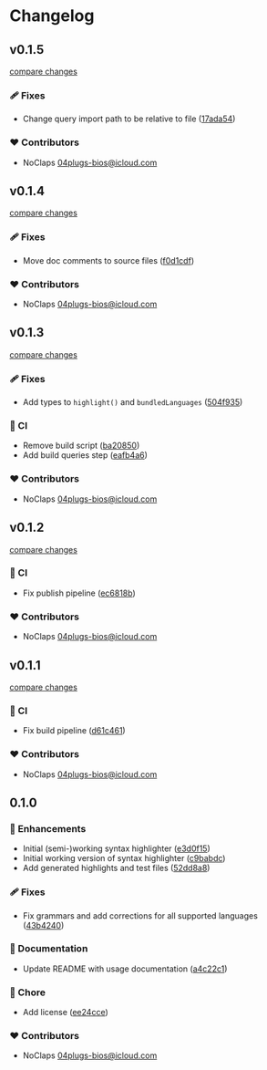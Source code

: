 # Changelog


## v0.1.5

[compare changes](https://gitlab.com/noClaps/highlight/compare/v0.1.4...v0.1.5)

### 🩹 Fixes

- Change query import path to be relative to file ([17ada54](https://gitlab.com/noClaps/highlight/commit/17ada54))

### ❤️ Contributors

- NoClaps <04plugs-bios@icloud.com>

## v0.1.4

[compare changes](https://gitlab.com/noClaps/highlight/compare/v0.1.3...v0.1.4)

### 🩹 Fixes

- Move doc comments to source files ([f0d1cdf](https://gitlab.com/noClaps/highlight/commit/f0d1cdf))

### ❤️ Contributors

- NoClaps <04plugs-bios@icloud.com>

## v0.1.3

[compare changes](https://gitlab.com/noClaps/highlight/compare/v0.1.2...v0.1.3)

### 🩹 Fixes

- Add types to `highlight()` and `bundledLanguages` ([504f935](https://gitlab.com/noClaps/highlight/commit/504f935))

### 🤖 CI

- Remove build script ([ba20850](https://gitlab.com/noClaps/highlight/commit/ba20850))
- Add build queries step ([eafb4a6](https://gitlab.com/noClaps/highlight/commit/eafb4a6))

### ❤️ Contributors

- NoClaps <04plugs-bios@icloud.com>

## v0.1.2

[compare changes](https://gitlab.com/noClaps/highlight/compare/v0.1.1...v0.1.2)

### 🤖 CI

- Fix publish pipeline ([ec6818b](https://gitlab.com/noClaps/highlight/commit/ec6818b))

### ❤️ Contributors

- NoClaps <04plugs-bios@icloud.com>

## v0.1.1

[compare changes](https://gitlab.com/noClaps/highlight/compare/v0.1.0...v0.1.1)

### 🤖 CI

- Fix build pipeline ([d61c461](https://gitlab.com/noClaps/highlight/commit/d61c461))

### ❤️ Contributors

- NoClaps <04plugs-bios@icloud.com>

## 0.1.0


### 🚀 Enhancements

- Initial (semi-)working syntax highlighter ([e3d0f15](https://gitlab.com/noClaps/highlight/commit/e3d0f15))
- Initial working version of syntax highlighter ([c9babdc](https://gitlab.com/noClaps/highlight/commit/c9babdc))
- Add generated highlights and test files ([52dd8a8](https://gitlab.com/noClaps/highlight/commit/52dd8a8))

### 🩹 Fixes

- Fix grammars and add corrections for all supported languages ([43b4240](https://gitlab.com/noClaps/highlight/commit/43b4240))

### 📖 Documentation

- Update README with usage documentation ([a4c22c1](https://gitlab.com/noClaps/highlight/commit/a4c22c1))

### 🏡 Chore

- Add license ([ee24cce](https://gitlab.com/noClaps/highlight/commit/ee24cce))

### ❤️ Contributors

- NoClaps <04plugs-bios@icloud.com>
